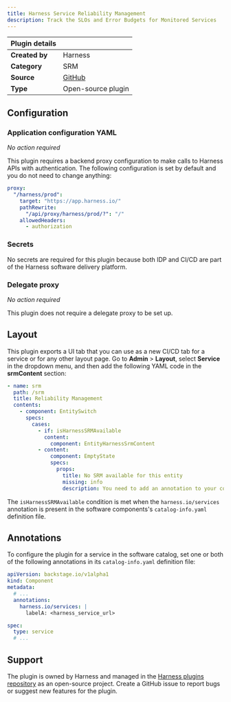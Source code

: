 ```yaml
---
title: Harness Service Reliability Management 
description: Track the SLOs and Error Budgets for Monitored Services
---
```


| Plugin details |                                                        |
| -------------- | ------------------------------------------------------ |
| **Created by** | Harness                                                |
| **Category**   | SRM                                                  |
| **Source**     | [GitHub](https://github.com/harness/backstage-plugins) |
| **Type**       | Open-source plugin                                     |

## Configuration

### Application configuration YAML

_No action required_

This plugin requires a backend proxy configuration to make calls to Harness APIs with authentication. The following configuration is set by default and you do not need to change anything:

```yaml
proxy:
  "/harness/prod":
    target: "https://app.harness.io/"
    pathRewrite:
      "/api/proxy/harness/prod/?": "/"
    allowedHeaders:
      - authorization
```

### Secrets

No secrets are required for this plugin because both IDP and CI/CD are part of the Harness software delivery platform.

### Delegate proxy

_No action required_

This plugin does not require a delegate proxy to be set up.

## Layout

This plugin exports a UI tab that you can use as a new CI/CD tab for a service or for any other layout page. Go to **Admin** > **Layout**, select **Service** in the dropdown menu, and then add the following YAML code in the **srmContent** section:

```yaml
- name: srm
  path: /srm
  title: Reliability Management
  contents:
    - component: EntitySwitch
      specs:
        cases:
          - if: isHarnessSRMAvailable
            content:
              component: EntityHarnessSrmContent
          - content:
              component: EmptyState
              specs:
                props:
                  title: No SRM available for this entity
                  missing: info
                  description: You need to add an annotation to your component if you want to enable SRM for it. You can read more about annotations in Backstage by clicking the button below.
```

The `isHarnessSRMAvailable` condition is met when the `harness.io/services` annotation is present in the software components's `catalog-info.yaml` definition file.

## Annotations

To configure the plugin for a service in the software catalog, set one or both of the following annotations in its `catalog-info.yaml` definition file:

```yaml
apiVersion: backstage.io/v1alpha1
kind: Component
metadata:
  # ...
  annotations:
    harness.io/services: |
      labelA: <harness_service_url>

spec:
  type: service
  # ...
```

## Support

The plugin is owned by Harness and managed in the [Harness plugins repository](https://github.com/harness/backstage-plugins) as an open-source project. Create a GitHub issue to report bugs or suggest new features for the plugin.
